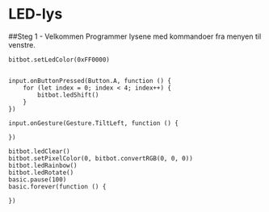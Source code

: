 # LED-lys


##Steg 1 - Velkommen
Programmer lysene med kommandoer fra menyen til venstre.



```template
bitbot.setLedColor(0xFF0000)


```

```ghost
input.onButtonPressed(Button.A, function () {
    for (let index = 0; index < 4; index++) {
        bitbot.ledShift()
    }
})

input.onGesture(Gesture.TiltLeft, function () {
	
})

bitbot.ledClear()
bitbot.setPixelColor(0, bitbot.convertRGB(0, 0, 0))
bitbot.ledRainbow()
bitbot.ledRotate()
basic.pause(100)
basic.forever(function () {
	
})
```
